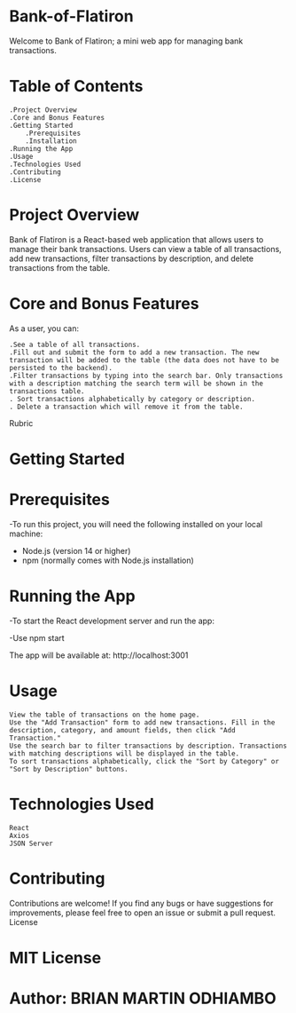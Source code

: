 # Bank-of-Flatiron
Welcome to Bank of Flatiron; a mini web app for managing bank transactions.

# Table of Contents

    .Project Overview
    .Core and Bonus Features
    .Getting Started
        .Prerequisites
        .Installation
    .Running the App
    .Usage
    .Technologies Used
    .Contributing
    .License

 # Project Overview

Bank of Flatiron is a React-based web application that allows users to manage their bank transactions. Users can view a table of all transactions, add new transactions, filter transactions by description, and delete transactions from the table.
 
 # Core and Bonus Features
 As a user, you can:

    .See a table of all transactions.
    .Fill out and submit the form to add a new transaction. The new transaction will be added to the table (the data does not have to be persisted to the backend).
    .Filter transactions by typing into the search bar. Only transactions with a description matching the search term will be shown in the transactions table.
    . Sort transactions alphabetically by category or description.
    . Delete a transaction which will remove it from the table.

Rubric


# Getting Started
# Prerequisites

-To run this project, you will need the following  installed on your local machine:

   - Node.js (version 14 or higher)
   - npm (normally comes with Node.js installation)

   # Running the App
   -To start the React development server and run the app:

-Use npm start

The app will be available at: http://localhost:3001

# Usage

    View the table of transactions on the home page.
    Use the "Add Transaction" form to add new transactions. Fill in the description, category, and amount fields, then click "Add Transaction."
    Use the search bar to filter transactions by description. Transactions with matching descriptions will be displayed in the table.
    To sort transactions alphabetically, click the "Sort by Category" or "Sort by Description" buttons.

#  Technologies Used

    React
    Axios
    JSON Server

# Contributing

Contributions are welcome! If you find any bugs or have suggestions for improvements, please feel free to open an issue or submit a pull request.
License

# MIT License

# Author: BRIAN MARTIN ODHIAMBO 



